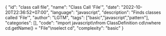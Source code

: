 {
"id": "class call file",
"name": "Class Call 'File'",
"date": "2022-10-20T22:36:52+07:00",
"language": "javascript",
"description": "Finds classes called 'File'",
"author": "LGTM",
"tags": ["basic","javascript","pattern"],
"categories": [],
"code": "import javascript\nfrom ClassDefinition cd\nwhere cd.getName() = \"File\"\nselect cd",
"complexity": "basic"
}

